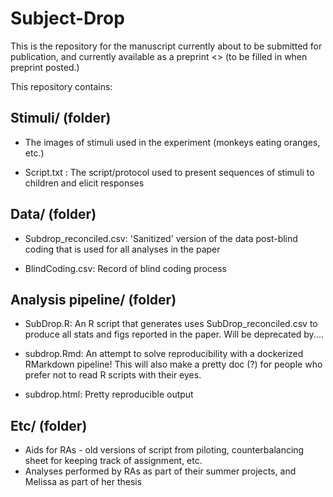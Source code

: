 # Subject-Drop

This is the repository for the manuscript currently about to be submitted for publication, and currently available as a preprint <<HERE>> (to be filled in when preprint posted.)

This repository contains:

## Stimuli/ (folder)

- The images of stimuli used in the experiment (monkeys eating oranges, etc.)

- Script.txt : The script/protocol used to present sequences of stimuli to children and elicit responses

## Data/ (folder)

- Subdrop_reconciled.csv: 'Sanitized' version of the data post-blind coding that is used for all analyses in the paper

- BlindCoding.csv: Record of blind coding process

## Analysis pipeline/ (folder)

- SubDrop.R: An R script that generates uses SubDrop_reconciled.csv to produce all stats and figs reported in the paper. Will be deprecated by....

- subdrop.Rmd: An attempt to solve reproducibility with a dockerized RMarkdown pipeline! This will also make a pretty doc (?) for people who prefer not to read R scripts with their eyes. 

- subdrop.html: Pretty reproducible output

## Etc/ (folder)

- Aids for RAs - old versions of script from piloting, counterbalancing sheet for keeping track of assignment, etc.
- Analyses performed by RAs as part of their summer projects, and Melissa as part of her thesis